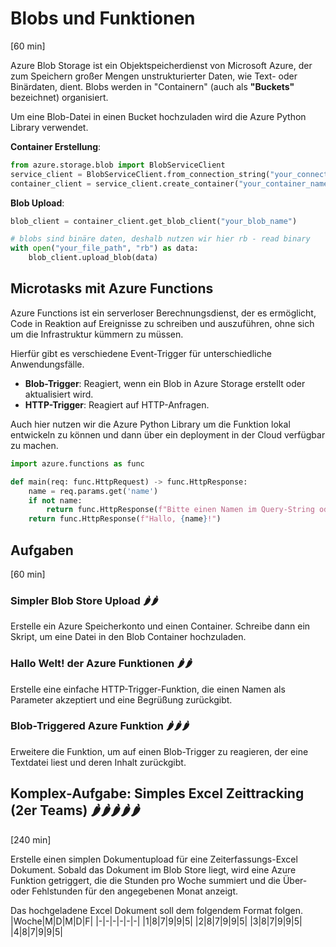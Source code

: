 # Blobs und Funktionen
[60 min]

Azure Blob Storage ist ein Objektspeicherdienst von Microsoft Azure, der zum Speichern großer Mengen unstrukturierter Daten, wie Text- oder Binärdaten, dient. Blobs werden in "Containern" (auch als **"Buckets"** bezeichnet) organisiert.

Um eine Blob-Datei in einen Bucket hochzuladen wird die Azure Python Library verwendet.

**Container Erstellung**: 
```python
from azure.storage.blob import BlobServiceClient
service_client = BlobServiceClient.from_connection_string("your_connection_string")
container_client = service_client.create_container("your_container_name")
```

**Blob Upload**: 
```python
blob_client = container_client.get_blob_client("your_blob_name")

# blobs sind binäre daten, deshalb nutzen wir hier rb - read binary
with open("your_file_path", "rb") as data:
    blob_client.upload_blob(data)
```


## Microtasks mit Azure Functions

Azure Functions ist ein serverloser Berechnungsdienst, der es ermöglicht, Code in Reaktion auf Ereignisse zu schreiben und auszuführen, ohne sich um die Infrastruktur kümmern zu müssen.

Hierfür gibt es verschiedene Event-Trigger für unterschiedliche Anwendungsfälle. 

- **Blob-Trigger**: Reagiert, wenn ein Blob in Azure Storage erstellt oder aktualisiert wird.
- **HTTP-Trigger**: Reagiert auf HTTP-Anfragen.

Auch hier nutzen wir die Azure Python Library um die Funktion lokal entwickeln zu können und dann über ein deployment in der Cloud verfügbar zu machen.

```python
import azure.functions as func

def main(req: func.HttpRequest) -> func.HttpResponse:
    name = req.params.get('name')
    if not name:
        return func.HttpResponse(f"Bitte einen Namen im Query-String oder im Request-Body angeben.")
    return func.HttpResponse(f"Hallo, {name}!")
```


## Aufgaben
[60 min]

### Simpler Blob Store Upload 🌶️️🌶️️
Erstelle ein Azure Speicherkonto und einen Container. Schreibe dann ein Skript, um eine Datei in den Blob Container hochzuladen.

### Hallo Welt! der Azure Funktionen 🌶️️🌶️️
Erstelle eine einfache HTTP-Trigger-Funktion, die einen Namen als Parameter akzeptiert und eine Begrüßung zurückgibt.

### Blob-Triggered Azure Funktion 🌶️️🌶️️🌶️️
Erweitere die Funktion, um auf einen Blob-Trigger zu reagieren, der eine Textdatei liest und deren Inhalt zurückgibt.


## Komplex-Aufgabe: Simples Excel Zeittracking (2er Teams) 🌶️️🌶️️🌶️️🌶️️🌶️️
[240 min]

Erstelle einen simplen Dokumentupload für eine Zeiterfassungs-Excel Dokument. Sobald das Dokument im Blob Store liegt, wird eine Azure Funktion getriggert, die die Stunden pro Woche summiert und die Über- oder Fehlstunden für den angegebenen Monat anzeigt. 

Das hochgeladene Excel Dokument soll dem folgendem Format folgen.
|Woche|M|D|M|D|F|
|-|-|-|-|-|-|
|1|8|7|9|9|5|
|2|8|7|9|9|5|
|3|8|7|9|9|5|
|4|8|7|9|9|5|